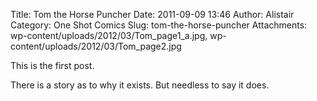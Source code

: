 Title: Tom the Horse Puncher
Date: 2011-09-09 13:46
Author: Alistair
Category: One Shot Comics
Slug: tom-the-horse-puncher
Attachments: wp-content/uploads/2012/03/Tom_page1_a.jpg, wp-content/uploads/2012/03/Tom_page2.jpg

This is the first post.

There is a story as to why it exists. But needless to say it does.
